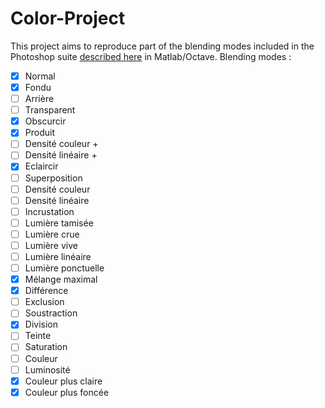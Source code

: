 # Color-Project
This project aims to reproduce part of the blending modes included in the Photoshop suite [described here](https://helpx.adobe.com/fr/photoshop/using/blending-modes.html) in Matlab/Octave.
Blending modes :

- [x] Normal
- [x] Fondu
- [ ] Arrière
- [ ] Transparent
- [x] Obscurcir
- [x] Produit
- [ ] Densité couleur +
- [ ] Densité linéaire +
- [x] Eclaircir
- [ ] Superposition
- [ ] Densité couleur
- [ ] Densité linéaire
- [ ] Incrustation
- [ ] Lumière tamisée
- [ ] Lumière crue
- [ ] Lumière vive
- [ ] Lumière linéaire
- [ ] Lumière ponctuelle
- [x] Mélange maximal
- [x] Différence
- [ ] Exclusion
- [ ] Soustraction
- [x] Division
- [ ] Teinte
- [ ] Saturation
- [ ] Couleur
- [ ] Luminosité
- [x] Couleur plus claire
- [x] Couleur plus foncée
